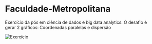 # Faculdade-Metropolitana
Exercício da pós em ciência de dados e big data analytics. O desafio é gerar 2 gráficos: Coordenadas paralelas e dispersão 

<img src="https://statics-marketplace.plataforma.grupoa.education/sagah/f759c33e-8dc5-4a33-bc92-81523f99aa00/4951ff91-7071-4ab1-a797-10690347d9be.jpg" alt="Exercício">

